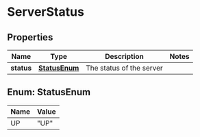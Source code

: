 

# ServerStatus


## Properties

| Name | Type | Description | Notes |
|------------ | ------------- | ------------- | -------------|
|**status** | [**StatusEnum**](#StatusEnum) | The status of the server |  |



## Enum: StatusEnum

| Name | Value |
|---- | -----|
| UP | &quot;UP&quot; |



